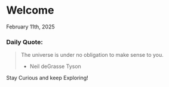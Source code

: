 # Welcome

February 11th, 2025

### Daily Quote:
> The universe is under no obligation to make sense to you.
> 	- Neil deGrasse Tyson

Stay Curious and keep Exploring!
